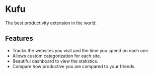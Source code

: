 # Kufu

The best productivity extension in the world.

## Features

* Tracks the websites you visit and the time you spend on each one.
* Allows custom categorization for each site.
* Beautiful dashboard to view the statistics.
* Compare how productive you are compared to your friends.
